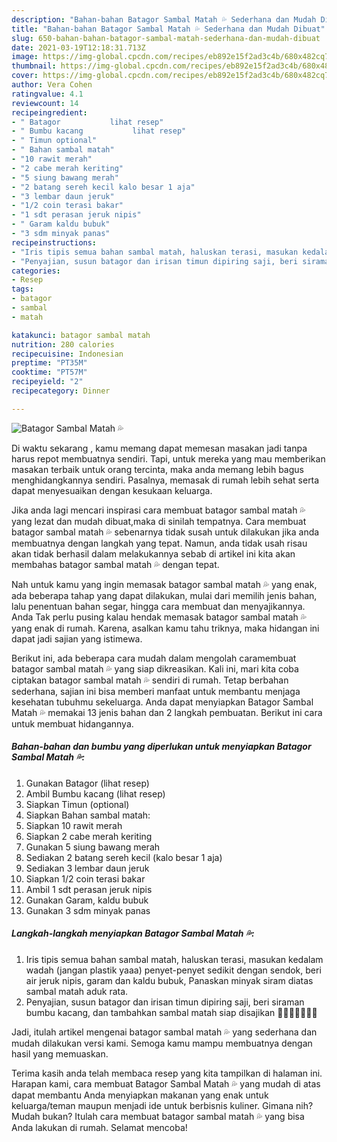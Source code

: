 ```yaml
---
description: "Bahan-bahan Batagor Sambal Matah 💦 Sederhana dan Mudah Dibuat"
title: "Bahan-bahan Batagor Sambal Matah 💦 Sederhana dan Mudah Dibuat"
slug: 650-bahan-bahan-batagor-sambal-matah-sederhana-dan-mudah-dibuat
date: 2021-03-19T12:18:31.713Z
image: https://img-global.cpcdn.com/recipes/eb892e15f2ad3c4b/680x482cq70/batagor-sambal-matah-💦-foto-resep-utama.jpg
thumbnail: https://img-global.cpcdn.com/recipes/eb892e15f2ad3c4b/680x482cq70/batagor-sambal-matah-💦-foto-resep-utama.jpg
cover: https://img-global.cpcdn.com/recipes/eb892e15f2ad3c4b/680x482cq70/batagor-sambal-matah-💦-foto-resep-utama.jpg
author: Vera Cohen
ratingvalue: 4.1
reviewcount: 14
recipeingredient:
- " Batagor           lihat resep"
- " Bumbu kacang           lihat resep"
- " Timun optional"
- " Bahan sambal matah"
- "10 rawit merah"
- "2 cabe merah keriting"
- "5 siung bawang merah"
- "2 batang sereh kecil kalo besar 1 aja"
- "3 lembar daun jeruk"
- "1/2 coin terasi bakar"
- "1 sdt perasan jeruk nipis"
- " Garam kaldu bubuk"
- "3 sdm minyak panas"
recipeinstructions:
- "Iris tipis semua bahan sambal matah, haluskan terasi, masukan kedalam wadah (jangan plastik yaaa) penyet-penyet sedikit dengan sendok, beri air jeruk nipis, garam dan kaldu bubuk, Panaskan minyak siram diatas sambal matah aduk rata."
- "Penyajian, susun batagor dan irisan timun dipiring saji, beri siraman bumbu kacang, dan tambahkan sambal matah siap disajikan 🤤🤤💦💦💦💦💦"
categories:
- Resep
tags:
- batagor
- sambal
- matah

katakunci: batagor sambal matah 
nutrition: 280 calories
recipecuisine: Indonesian
preptime: "PT35M"
cooktime: "PT57M"
recipeyield: "2"
recipecategory: Dinner

---
```



![Batagor Sambal Matah 💦](https://img-global.cpcdn.com/recipes/eb892e15f2ad3c4b/680x482cq70/batagor-sambal-matah-💦-foto-resep-utama.jpg)

Di waktu  sekarang , kamu memang dapat memesan masakan jadi tanpa harus repot membuatnya sendiri. Tapi, untuk mereka yang mau memberikan masakan terbaik untuk orang tercinta, maka anda memang lebih bagus menghidangkannya sendiri. Pasalnya, memasak di rumah lebih sehat serta dapat menyesuaikan dengan kesukaan keluarga.

Jika anda lagi mencari inspirasi cara membuat batagor sambal matah 💦 yang lezat dan mudah dibuat,maka di sinilah tempatnya. Cara membuat batagor sambal matah 💦  sebenarnya tidak susah untuk dilakukan jika anda membuatnya dengan langkah yang tepat. Namun, anda tidak usah risau akan tidak berhasil dalam melakukannya 
sebab di artikel ini kita akan membahas batagor sambal matah 💦 dengan tepat.  



Nah untuk kamu yang ingin memasak batagor sambal matah 💦 yang enak, ada beberapa tahap yang dapat dilakukan, mulai dari memilih jenis bahan, lalu penentuan bahan segar, hingga cara membuat dan menyajikannya. Anda Tak perlu pusing kalau hendak memasak batagor sambal matah 💦 yang enak di rumah. Karena, asalkan kamu  tahu triknya, maka hidangan ini dapat jadi sajian yang istimewa.

Berikut ini, ada beberapa cara mudah dalam mengolah caramembuat batagor sambal matah 💦 yang siap dikreasikan. Kali ini, mari kita coba ciptakan batagor sambal matah 💦 sendiri di rumah. Tetap berbahan sederhana, sajian ini bisa memberi manfaat untuk membantu menjaga kesehatan tubuhmu sekeluarga. Anda dapat menyiapkan Batagor Sambal Matah 💦 memakai 13 jenis bahan dan 2 langkah pembuatan. Berikut ini cara untuk membuat hidangannya.

<!--inarticleads1-->

##### Bahan-bahan dan bumbu yang diperlukan untuk menyiapkan Batagor Sambal Matah 💦:

1. Gunakan  Batagor           (lihat resep)
1. Ambil  Bumbu kacang           (lihat resep)
1. Siapkan  Timun (optional)
1. Siapkan  Bahan sambal matah:
1. Siapkan 10 rawit merah
1. Siapkan 2 cabe merah keriting
1. Gunakan 5 siung bawang merah
1. Sediakan 2 batang sereh kecil (kalo besar 1 aja)
1. Sediakan 3 lembar daun jeruk
1. Siapkan 1/2 coin terasi bakar
1. Ambil 1 sdt perasan jeruk nipis
1. Gunakan  Garam, kaldu bubuk
1. Gunakan 3 sdm minyak panas




<!--inarticleads2-->

##### Langkah-langkah menyiapkan Batagor Sambal Matah 💦:

1. Iris tipis semua bahan sambal matah, haluskan terasi, masukan kedalam wadah (jangan plastik yaaa) penyet-penyet sedikit dengan sendok, beri air jeruk nipis, garam dan kaldu bubuk, Panaskan minyak siram diatas sambal matah aduk rata.
1. Penyajian, susun batagor dan irisan timun dipiring saji, beri siraman bumbu kacang, dan tambahkan sambal matah siap disajikan 🤤🤤💦💦💦💦💦




Jadi, itulah artikel mengenai  batagor sambal matah 💦  yang sederhana dan mudah dilakukan versi kami. Semoga kamu mampu membuatnya dengan hasil yang memuaskan. 

Terima kasih anda telah membaca resep yang kita tampilkan di halaman ini. Harapan kami, cara membuat  Batagor Sambal Matah 💦 yang mudah di atas dapat membantu Anda menyiapkan makanan yang enak untuk keluarga/teman maupun menjadi ide untuk berbisnis kuliner. Gimana nih? Mudah bukan? Itulah cara membuat batagor sambal matah 💦 yang bisa Anda lakukan di rumah. Selamat mencoba!

